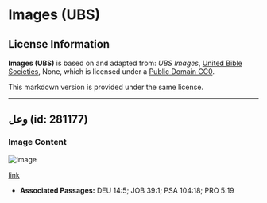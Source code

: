 # Images (UBS)

## License Information

**Images (UBS)** is based on and adapted from: _UBS Images_, [United Bible Societies](https://unitedbiblesocieties.org/), None, which is licensed under a [Public Domain CC0](https://creativecommons.org/public-domain/cc0/).

This markdown version is provided under the same license.



--------------------------------

## وعل (id: 281177)

### Image Content

![Image](https://cdn.aquifer.bible/aquifer-content/resources/Media/WEB-0313_ibex.jpg)

[link](https://cdn.aquifer.bible/aquifer-content/resources/Media/WEB-0313_ibex.jpg)

* **Associated Passages:** DEU 14:5; JOB 39:1; PSA 104:18; PRO 5:19

